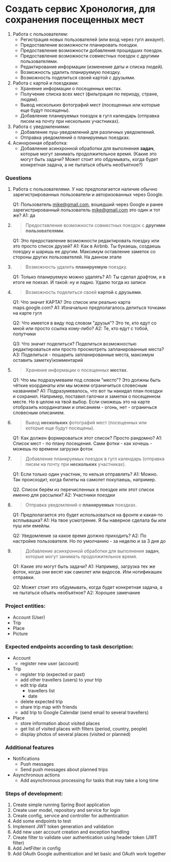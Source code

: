 # Создать сервис Хронология, для сохранения посещенных мест

1. Работа с пользователем:
   * Регистрация новых пользователей (или вход через гугл аккаунт).
   * Предоставление возможности планировать поездки.
   * Предоставление возможности добавления прошедших поездок.
   * Предоставление возможности совместных поездок с другими пользователями.
   * Редактирование информации (изменение даты и списка людей).
   * Возможность удалить планируемую поездку.
   * Возможность поделиться своей картой с друзьями.
2. Работа с картой и поездками:
   * Хранение информации о посещенных местах.
   * Получение списка всех мест (фильтрация по периоду, стране, людям).
   * Вывод нескольких фотографий мест (посещенных или которые еще будут посещены).
   * Добавление планируемых поездок в гугл календарь (отправка писем на почту при нескольких участниках).
3. Работа с уведомлениями:
   * Добавление пуш-уведомлений для различных уведомлений.
   * Отправка уведомлений о планируемых поездках.
4. Асинхронная обработка:
   * Добавление асинхронной обработки для выполнения **задач**, которые могут занимать продолжительное время. (Какие это могут быть задачи? Может стоит это обдумывать, когда будет конкретная задача, а не пытаться объять необъятное?)

### Questions
1. Работа с пользователями. У нас предполагается наличие обычно зарегистрированных пользователи и авторизованных через Google. 

   Q1: Пользователь mike@gmail.com, вошедший через Google и ранее зарегистрированный пользователь mike@gmail.com  это один и тот же?
   A1: да
 
2. >Предоставление возможности совместных поездок с **другими пользователями**.

   Q1: Это предоставление возможности редактировать поездку или это просто список друзей?
   А1: Как в Airbnb. Ты букаешь, создаешь поездку и шаришь ее другим. Максимум оставление заметок со стороны других пользователей. На данном этапе

3. >Возможность удалить **планируемую** поездку.

   Q1: Только планируемую можно удалять?
   А1: Ты сделал драфтом, и в итоге не поехал. И такой: ну и ладно. Удалю тогда из записи

4. >Возможность поделиться своей **картой** **с друзьями**.

   Q1: Что значит КАРТА? Это список или реально карта maps.google.com?
   А1: Изначально предполагалось делиться точками на карте гугл

   Q2: Что имеется в виду под словом "друзья"? Это те, кто едут со мной или просто ссылка кому-либо?
   А2: Те, кто едут с тобой, попутчики

   Q3: Что значит поделиться? Поделиться возможностью редактироваться или просто просмотреть запланированные места?
   А3: Поделиться - пошарить запланированные места, максимум оставить заметку\комментарий

5. >Хранение информации о посещенных **местах**.
 
   Q1: Что мы подразумеваем под словом "место"? Это должны быть чёткие координаты или мы можем ограничиться словесным названием?
   А1: Подразумевалось, что вот ты накидал план поездки и сохранил. Например, поставил галочки и заметки о посещенном месте. Но в целом на твой выбор. Если сможешь это на карте отобразить координатами и описанием - огонь, нет - ограничься словесным описанием.

6. >Вывод **нескольких** фотографий мест (посещенных или которые еще будут посещены).

   Q1: Как должен формироваться этот список? Просто рандомно?
   А1: Список мест - по плану посещения. Сами фотки - как хочешь - можешь по времени загрузки фоток

7. >Добавление планируемых поездок в гугл календарь (отправка писем на почту при **нескольких** участниках). 

   Q1: Если только один участник, то нельзя отправлять?
   А1: Можно. Так происходит, когда билеты на самолет покупаешь, например.

   Q2. Список берём из перечисленных в поездке или этот список именно для рассылки?
   А2: Участники поездки

8. >Отправка уведомлений о **планируемых** поездках.

   Q1: Предполагается это будет использоваться на фронте и какая-то всплывашка?
   А1: На твое усмотрение. Я бы наверное сделала бы или пуш или емейлы.

   Q2: Уведомление за какое время должно приходить?
   А2: По настройке пользователя. Но по умолчанию - за неделю и за 3 дня до

9. >Добавление асинхронной обработки для выполнения **задач**, которые могут занимать продолжительное время.

   Q1: Какие это могут быть задачи?
   А1: Например, загрузка тех же фоток, когда они весят как самолет или видосов. Или нотификашек отправки.

   Q2: Может стоит это обдумывать, когда будет конкретная задача, а не пытаться объять необъятное?
   А2: Хорошее замечание


### Project entities:
* Account (User)
* Trip
* Place
* Picture

### Expected endpoints according to task description:
- Account
  * register new user (account)
- Trip
  * register trip (expected or past)
  * add other travellers (users) to your trip
  * edit trip data
       + travellers list
       + date
  * delete expected trip
  * share trip map with friends
  * add trip to Google Calendar (send email to several travellers)
- Place
  * store information about visited places
  * get list of visited places with filters (period, country, people)
  * display photos of several places (visited or planned)

### Additional features
- Notifications
  * Push messages
  * Send push messages about planned trips
- Asynchronous actions
  * Add asynchronous processing for tasks that may take a long time

### Steps of development:
1. Create simple running Spring Boot application
2. Create user model, repository and service for login
3. Create config, service and controller for authentication
4. Add some endpoints to test
5. Implement JWT token generation and validation
6. Add new user account creation and exception handling
7. Create filter to validate user authentication using header token (JWT filter)
8. Add JwtFilter in config
9. Add OAuth Google authentication and let basic and OAuth work together



